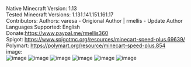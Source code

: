 Native Minecraft Version: 1.13<br>
Tested Minecraft Versions: 1.131.141.151.161.17<br>
Contributors: Authors: varesa - Origional Author | rmellis - Update Author<br>
Languages Supported: English<br>
Donate:https://www.paypal.me/rmellis360 <br>
Spigot: https://www.spigotmc.org/resources/minecart-speed-plus.69639/  <br>
Polymart: https://polymart.org/resource/minecart-speed-plus.854 <br>
image:<br>
![image](https://user-images.githubusercontent.com/41447552/122661160-4692a700-d17f-11eb-8335-2e2eb2ecaa51.png)
![image](https://user-images.githubusercontent.com/41447552/122661162-50b4a580-d17f-11eb-982c-0566f5cff8c2.png)
![image](https://user-images.githubusercontent.com/41447552/122661175-675afc80-d17f-11eb-973c-6ef453ac9239.png)
![image](https://user-images.githubusercontent.com/41447552/122661219-b5700000-d17f-11eb-9e94-d83eb29c9347.png)
![image](https://user-images.githubusercontent.com/41447552/122661231-db95a000-d17f-11eb-98b7-cc9f4d097bbe.png)
![image](https://user-images.githubusercontent.com/41447552/122661238-f0723380-d17f-11eb-8bc3-e820d8513fd7.png)
